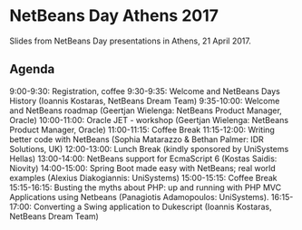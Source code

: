 # NetBeans Day Athens 2017

Slides from NetBeans Day presentations in Athens, 21 April 2017.

## Agenda
9:00-9:30: Registration, coffee
9:30-9:35: Welcome and NetBeans Days History (Ioannis Kostaras, NetBeans Dream Team)
9:35-10:00: Welcome and NetBeans roadmap (Geertjan Wielenga: NetBeans Product Manager, Oracle)
10:00-11:00: Oracle JET - workshop (Geertjan Wielenga: NetBeans Product Manager, Oracle)
11:00-11:15: Coffee Break
11:15-12:00: Writing better code with NetBeans (Sophia Matarazzo & Bethan Palmer: IDR Solutions, UK)
12:00-13:00: Lunch Break (kindly sponsored by UniSystems Hellas)
13:00-14:00: NetBeans support for EcmaScript 6 (Kostas Saidis: Niovity)
14:00-15:00: Spring Boot made easy with NetBeans; real world examples (Alexius Diakogiannis: UniSystems)
15:00-15:15: Coffee Break
15:15-16:15: Busting the myths about PHP: up and running with PHP MVC Applications using Netbeans (Panagiotis Adamopoulos: UniSystems).
16:15-17:00: Converting a Swing application to Dukescript (Ioannis Kostaras, NetBeans Dream Team)